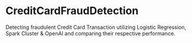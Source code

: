 # CreditCardFraudDetection
Detecting fraudulent Credit Card Transaction utilizing Logistic Regression, Spark Cluster &amp; OpenAI and comparing their respective performance.
